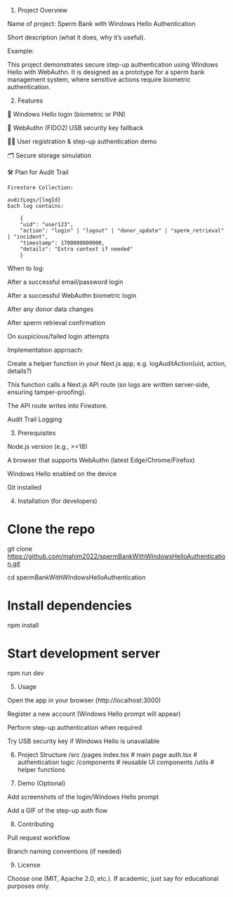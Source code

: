 1. Project Overview

Name of project: Sperm Bank with Windows Hello Authentication

Short description (what it does, why it’s useful).

Example:

This project demonstrates secure step-up authentication using Windows Hello with WebAuthn. It is designed as a prototype for a sperm bank management system, where sensitive actions require biometric authentication.

2. Features

🔐 Windows Hello login (biometric or PIN)

🔑 WebAuthn (FIDO2) USB security key fallback

👨‍💻 User registration & step-up authentication demo

🗂️ Secure storage simulation

🛠 Plan for Audit Trail

    Firestore Collection:

    auditLogs/{logId}
    Each log contains:

        {
        "uid": "user123",
        "action": "login" | "logout" | "donor_update" | "sperm_retrieval" | "incident",
        "timestamp": 1700000000000,
        "details": "Extra context if needed"
        }


When to log:

After a successful email/password login

After a successful WebAuthn biometric login

After any donor data changes

After sperm retrieval confirmation

On suspicious/failed login attempts

Implementation approach:

Create a helper function in your Next.js app, e.g. logAuditAction(uid, action, details?)

This function calls a Next.js API route (so logs are written server-side, ensuring tamper-proofing).

The API route writes into Firestore.

Audit Trail Logging

3. Prerequisites

Node.js version (e.g., >=18)

A browser that supports WebAuthn (latest Edge/Chrome/Firefox)

Windows Hello enabled on the device

Git installed

4. Installation (for developers)
# Clone the repo
git clone https://github.com/mahim2022/spermBankWithWIndowsHelloAuthentication.git

cd spermBankWithWIndowsHelloAuthentication

# Install dependencies
npm install

# Start development server
npm run dev

5. Usage

Open the app in your browser (http://localhost:3000)

Register a new account (Windows Hello prompt will appear)

Perform step-up authentication when required

Try USB security key if Windows Hello is unavailable

6. Project Structure
/src
  /pages
    index.tsx     # main page
    auth.tsx      # authentication logic
  /components     # reusable UI components
  /utils          # helper functions

7. Demo (Optional)

Add screenshots of the login/Windows Hello prompt

Add a GIF of the step-up auth flow

8. Contributing

Pull request workflow

Branch naming conventions (if needed)

9. License

Choose one (MIT, Apache 2.0, etc.). If academic, just say for educational purposes only.